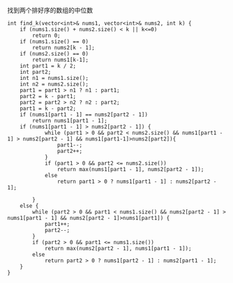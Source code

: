 找到两个排好序的数组的中位数


	int find_k(vector<int>& nums1, vector<int>& nums2, int k) {
		if (nums1.size() + nums2.size() < k || k<=0)
			return 0;
		if (nums1.size() == 0)
			return nums2[k - 1];
		if (nums2.size() == 0)
			return nums1[k-1];
		int part1 = k / 2;
		int part2;
		int n1 = nums1.size();
		int n2 = nums2.size();
		part1 = part1 > n1 ? n1 : part1;
		part2 = k - part1;
		part2 = part2 > n2 ? n2 : part2;
		part1 = k - part2;
		if (nums1[part1 - 1] == nums2[part2 - 1])
			return nums1[part1 - 1];
		if (nums1[part1 - 1] > nums2[part2 - 1]) {
				while (part1 > 0 && part2 < nums2.size() && nums1[part1 - 1] > nums2[part2 - 1] && nums1[part1-1]>nums2[part2]){
					part1--;
					part2++;
				}
				if (part1 > 0 && part2 <= nums2.size())
					return max(nums1[part1 - 1], nums2[part2 - 1]);
				else
					return part1 > 0 ? nums1[part1 - 1] : nums2[part2 - 1];

			}
		else {
			while (part2 > 0 && part1 < nums1.size() && nums2[part2 - 1] > nums1[part1 - 1] && nums2[part2 - 1]>nums1[part1]) {
				part1++;
				part2--;
			}
			if (part2 > 0 && part1 <= nums1.size())
				return max(nums2[part2 - 1], nums1[part1 - 1]);
			else
				return part2 > 0 ? nums1[part2 - 1] : nums2[part1 - 1];
		}
	}
